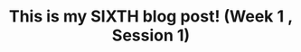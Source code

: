 ---
title: This is my SIXTH blog post! (Week 1 , Session 1)
published_at: 2025-03-03
snippet: An example of a blog post.
disable_html_sanitization: true
allow_math: true
---